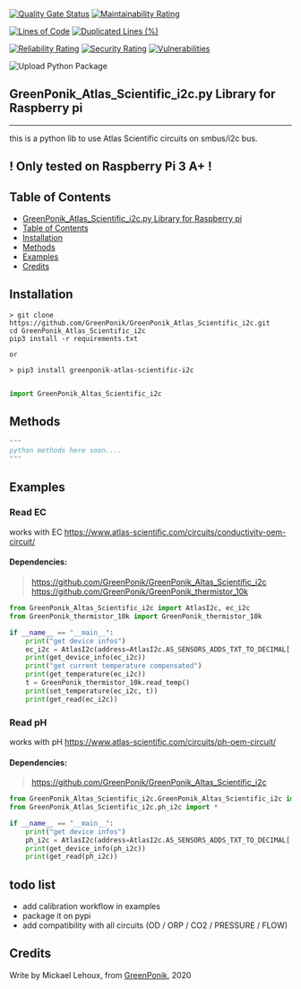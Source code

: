 [![Quality Gate Status](https://sonarcloud.io/api/project_badges/measure?project=GreenPonik_GreenPonik_Atlas_Scientific_i2c&metric=alert_status)](https://sonarcloud.io/dashboard?id=GreenPonik_GreenPonik_Atlas_Scientific_i2c)
[![Maintainability Rating](https://sonarcloud.io/api/project_badges/measure?project=GreenPonik_GreenPonik_Atlas_Scientific_i2c&metric=sqale_rating)](https://sonarcloud.io/dashboard?id=GreenPonik_GreenPonik_Atlas_Scientific_i2c)

[![Lines of Code](https://sonarcloud.io/api/project_badges/measure?project=GreenPonik_GreenPonik_Atlas_Scientific_i2c&metric=ncloc)](https://sonarcloud.io/dashboard?id=GreenPonik_GreenPonik_Atlas_Scientific_i2c)
[![Duplicated Lines (%)](https://sonarcloud.io/api/project_badges/measure?project=GreenPonik_GreenPonik_Atlas_Scientific_i2c&metric=duplicated_lines_density)](https://sonarcloud.io/dashboard?id=GreenPonik_GreenPonik_Atlas_Scientific_i2c)

[![Reliability Rating](https://sonarcloud.io/api/project_badges/measure?project=GreenPonik_GreenPonik_Atlas_Scientific_i2c&metric=reliability_rating)](https://sonarcloud.io/dashboard?id=GreenPonik_GreenPonik_Atlas_Scientific_i2c)
[![Security Rating](https://sonarcloud.io/api/project_badges/measure?project=GreenPonik_GreenPonik_Atlas_Scientific_i2c&metric=security_rating)](https://sonarcloud.io/dashboard?id=GreenPonik_GreenPonik_Atlas_Scientific_i2c)
[![Vulnerabilities](https://sonarcloud.io/api/project_badges/measure?project=GreenPonik_GreenPonik_Atlas_Scientific_i2c&metric=vulnerabilities)](https://sonarcloud.io/dashboard?id=GreenPonik_GreenPonik_Atlas_Scientific_i2c)


![Upload Python Package](https://github.com/GreenPonik/GreenPonik_Atlas_Scientific_i2c/workflows/Upload%20Python%20Package/badge.svg?event=release)


## GreenPonik_Atlas_Scientific_i2c.py Library for Raspberry pi
---------------------------------------------------------
this is a python lib to use Atlas Scientific circuits on smbus/i2c bus.

## ! Only tested on Raspberry Pi 3 A+ !<br>


## Table of Contents

- [GreenPonik_Atlas_Scientific_i2c.py Library for Raspberry pi](#GreenPonikAtlasScientifici2cpy-library-for-raspberry-pi)
- [Table of Contents](#table-of-contents)
- [Installation](#installation)
- [Methods](#methods)
- [Examples](#examples)
- [Credits](#credits)


## Installation
```shell
> git clone https://github.com/GreenPonik/GreenPonik_Atlas_Scientific_i2c.git
cd GreenPonik_Atlas_Scientific_i2c
pip3 install -r requirements.txt

or

> pip3 install greenponik-atlas-scientific-i2c
```
```python

import GreenPonik_Altas_Scientific_i2c

```

## Methods

```python
"""
python methods here soon....
"""
```

## Examples

### Read EC
works with EC https://www.atlas-scientific.com/circuits/conductivity-oem-circuit/<br>
#### Dependencies:
>https://github.com/GreenPonik/GreenPonik_Altas_Scientific_i2c<br>
>https://github.com/GreenPonik/GreenPonik_thermistor_10k<br>

```python
from GreenPonik_Altas_Scientific_i2c import AtlasI2c, ec_i2c
from GreenPonik_thermistor_10k import GreenPonik_thermistor_10k

if __name__ == "__main__":
    print("get device infos")
    ec_i2c = AtlasI2c(address=AtlasI2c.AS_SENSORS_ADDS_TXT_TO_DECIMAL['EC'], moduletype="EC", name="EC")
    print(get_device_info(ec_i2c))
    print("get current temperature compensated")
    print(get_temperature(ec_i2c))
    t = GreenPonik_thermistor_10k.read_temp()
    print(set_temperature(ec_i2c, t))
    print(get_read(ec_i2c))
```

### Read pH
works with pH https://www.atlas-scientific.com/circuits/ph-oem-circuit/<br>
#### Dependencies:
>https://github.com/GreenPonik/GreenPonik_Altas_Scientific_i2c<br>

```python
from GreenPonik_Altas_Scientific_i2c.GreenPonik_Altas_Scientific_i2c import AtlasI2c
from GreenPonik_Atlas_Scientific_i2c.ph_i2c import *

if __name__ == "__main__":
    print("get device infos")
    ph_i2c = AtlasI2c(address=AtlasI2c.AS_SENSORS_ADDS_TXT_TO_DECIMAL['PH'], moduletype="PH", name="PH")
    print(get_device_info(ph_i2c))
    print(get_read(ph_i2c))
```


## todo list
- add calibration workflow in examples
- package it on pypi
- add compatibility with all circuits (OD / ORP / CO2 / PRESSURE / FLOW)

## Credits
Write by Mickael Lehoux, from [GreenPonik](https://www.greenponik.com), 2020
